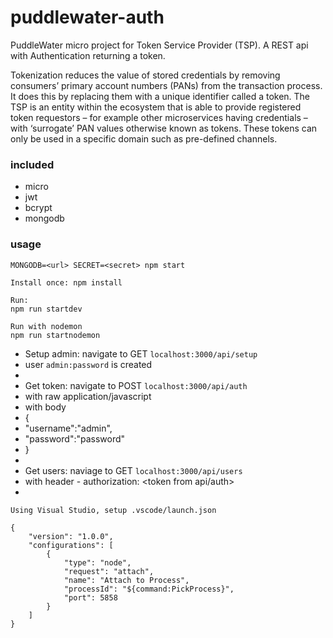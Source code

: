 # puddlewater-auth

PuddleWater micro project for Token Service Provider (TSP).  A REST api with Authentication returning a token.  

Tokenization reduces the value of stored credentials by removing consumers’ primary account numbers (PANs) from the transaction process. It does this by replacing them with a unique identifier called a token. The TSP is an entity within the ecosystem that is able to provide registered token requestors – for example other microservices having credentials – with ‘surrogate’ PAN values otherwise known as tokens. These tokens can only be used in a specific domain such as pre-defined channels.

### included

* micro
* jwt
* bcrypt
* mongodb

### usage

```
MONGODB=<url> SECRET=<secret> npm start
```

```
Install once: npm install

Run:
npm run startdev

Run with nodemon
npm run startnodemon
```

* Setup admin: navigate to GET `localhost:3000/api/setup`
* user `admin:password` is created
*
* Get token: navigate to POST `localhost:3000/api/auth`
* with raw application/javascript
* with body 
* {
*	"username":"admin",
*	"password":"password"
* }
*
* Get users: naviage to GET `localhost:3000/api/users`
* with header - authorization: <token from api/auth>
*

```
Using Visual Studio, setup .vscode/launch.json

{
    "version": "1.0.0",
    "configurations": [
        {
            "type": "node",
            "request": "attach",
            "name": "Attach to Process",
            "processId": "${command:PickProcess}",
            "port": 5858
        }
    ]
}

```


